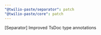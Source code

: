 ```yaml
---
"@twilio-paste/separator": patch
"@twilio-paste/core": patch
---
```


[Separator] Improved TsDoc type annotations
